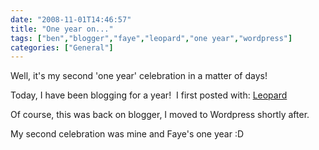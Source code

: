 ```yaml
---
date: "2008-11-01T14:46:57"
title: "One year on..."
tags: ["ben","blogger","faye","leopard","one year","wordpress"]
categories: ["General"]
---
```


Well, it's my second 'one year' celebration in a matter of days!

Today, I have been blogging for a year!  I first posted with:
[Leopard][1]

Of course, this was back on blogger, I moved to Wordpress shortly after.

My second celebration was mine and Faye's one year :D

  [1]: /2007/11/01/leopard/
